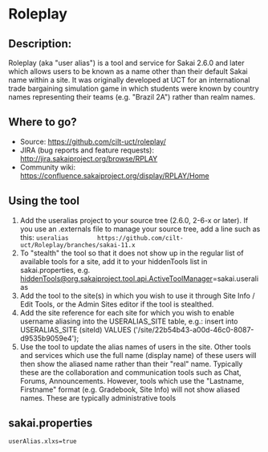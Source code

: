 # Roleplay
## Description:
Roleplay (aka "user alias") is a tool and service for Sakai 2.6.0 and later which allows users to be known as a name other than their default Sakai name within a site. It was originally developed at UCT for an international trade bargaining simulation game in which students were known by country names representing their teams (e.g. "Brazil 2A") rather than realm names.
## Where to go?
* Source: https://github.com/cilt-uct/roleplay/
* JIRA (bug reports and feature requests): http://jira.sakaiproject.org/browse/RPLAY
* Community wiki: https://confluence.sakaiproject.org/display/RPLAY/Home
## Using the tool
1. Add the useralias project to your source tree (2.6.0, 2-6-x or later). If you use an .externals file to manage your source tree, add a line such as this:
`useralias        https://github.com/cilt-uct/Roleplay/branches/sakai-11.x`
2. To "stealth" the tool so that it does not show up in the regular list of available tools for a site, add it to your hiddenTools list in sakai.properties, e.g.
hiddenTools@org.sakaiproject.tool.api.ActiveToolManager=sakai.useralias
3. Add the tool to the site(s) in which you wish to use it through Site Info / Edit Tools, or the Admin Sites editor if the tool is stealthed.
4. Add the site reference for each site for which you wish to enable username aliasing into the USERALIAS_SITE table, e.g.:
insert into USERALIAS_SITE (siteId) VALUES ('/site/22b54b43-a00d-46c0-8087-d9535b9059e4');
5. Use the tool to update the alias names of users in the site. Other tools and services which use the full name (display name) of these users will then show the aliased name rather than their "real" name. Typically these are the collaboration and communication tools such as Chat, Forums, Announcements. However, tools which use the "Lastname, Firstname" format (e.g. Gradebook, Site Info) will not show aliased names. These are typically administrative tools
## sakai.properties
`userAlias.xlxs=true`
